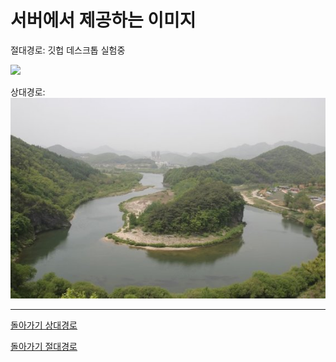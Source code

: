 # 서버에서 제공하는 이미지

절대경로: 깃헙 데스크톱 실험중

![](https://github.com/qkboo/testtest/blob/master/0004637710_001_20210512155403795.jpg)

상대경로:
![](0004637710_001_20210512155403795.jpg)

---

[돌아가기 상대경로](README.md)

[돌아가기 절대경로](./README.md)
